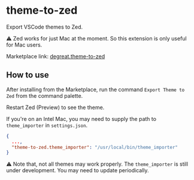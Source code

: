 # theme-to-zed

Export VSCode themes to Zed.

⚠️ Zed works for just Mac at the moment. So this extension is only useful for Mac users.

Marketplace link: [degreat.theme-to-zed](https://marketplace.visualstudio.com/items?itemName=degreat.theme-to-zed)

## How to use

After installing from the Marketplace, run the command `Export Theme to Zed` from the command palette.

Restart Zed (Preview) to see the theme.

If you're on an Intel Mac, you may need to supply the path to `theme_importer` in `settings.json`.

```json
{
  ...,
  "theme-to-zed.theme_importer": "/usr/local/bin/theme_importer"
}
```

⚠️ Note that, not all themes may work properly. The `theme_importer` is still under development. You may need to update periodically.
